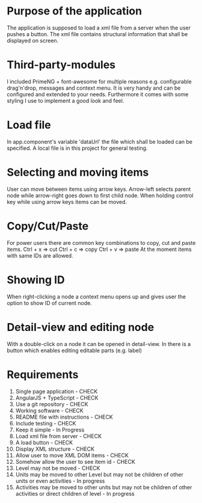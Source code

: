 # Purpose of the application
The application is supposed to load a xml file from a server when the user pushes a button.
The xml file contains structural information that shall be displayed on screen.

# Third-party-modules
I included PrimeNG + font-awesome for multiple reasons e.g. configurable drag'n'drop, messages and context menu. It is very handy and can be configured and extended to your needs.
Furthermore it comes with some styling I use to implement a good look and feel.

# Load file
In app.component's variable 'dataUrl' the file which shall be loaded can be specified. A local file is in this project for general testing.

# Selecting and moving items
User can move between items using arrow keys. Arrow-left selects parent node while arrow-right goes down to first child node.
When holding control key while using arrow keys items can be moved.

# Copy/Cut/Paste
For power users there are common key combinations to copy, cut and paste items.
Ctrl + x => cut
Ctrl + c => copy
Ctrl + v => paste
At the moment items with same IDs are allowed.

# Showing ID
When right-clicking a node a context menu opens up and gives user the option to show ID of current node.

# Detail-view and editing node
With a double-click on a node it can be opened in detail-view. In there is a button which enables editing editable parts (e.g. label)

# Requirements
1. Single page application - CHECK
2. AngularJS + TypeScript - CHECK
3. Use a git repository - CHECK
4. Working software - CHECK
5. README file with instructions - CHECK
6. Include testing - CHECK
7. Keep it simple - In Progress
8. Load xml file from server - CHECK
9. A load button - CHECK
10. Display XML structure - CHECK
11. Allow user to move XML DOM items - CHECK
12. Somehow allow the user to see item id - CHECK
13. Level may not be moved - CHECK
14. Units may be moved to other Level but may not be children of other units or even activities - In progress
14. Activities may be moved to other units but may not be children of other activities or direct children of level - In progress
